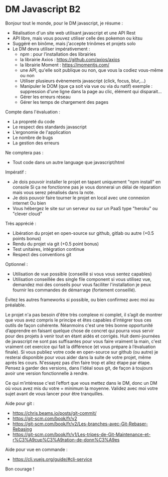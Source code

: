 # DM Javascript B2

Bonjour tout le monde, pour le DM javascript, je résume :

- Réalisation d'un site web utilisant javascript et une API Rest
- API libre, mais vous pouvez utiliser celle des pokemon ou kitsu
- Suggéré en binôme, mais j'accepte trinômes et projets solo
- Le DM devra utiliser impérativement :
    - npm : pour l’installation des librairies
    - la librairie Axios : https://github.com/axios/axios
    - la librairie Moment : https://momentjs.com/
    - une API, qu'elle soit publique ou non, que vous la codiez vous-même ou non
    - Utiliser plusieurs évènements javascript (click, focus, blur,…)
    - Manipuler le DOM (que ça soit via vue ou via du natif)
        exemple : suppression d'une ligne dans la page au clic, élément qui disparait…
    - Gérer les erreurs réseau
    - Gérer les temps de chargement des pages

Compte dans l'évaluation :
- La propreté du code
- Le respect des standards javascript
- L’ergonomie de l'application
- Le nombre de bugs
- La gestion des erreurs

Ne comptera pas :
- Tout code dans un autre language que javascript/html

Impératif :
- Je dois pouvoir installer le projet en tapant uniquement "npm install" en console
Si ça ne fonctionne pas je vous donnerai un délai de réparation mais vous serez
pénalisés dans la note.
- Je dois pouvoir faire tourner le projet en local avec une connexion internet
Ou bien
- Vous hébergez le site sur un serveur ou sur un PaaS type "heroku" ou "clever cloud"

Très apprécié :
- Libération du projet en open-source sur github, gitlab ou autre (+0.5 points bonus)
- Rendu du projet via git (+0.5 point bonus)
- Test unitaires, intégration continue
- Respect des conventions git

Optionnel :
- Utilisation de vue possible (conseillé si vous vous sentez capables)
- Utilisation conseillée des single file component si vous utilisez vue,
  demandez moi des conseils pour vous faciliter l'installation je peux fournir
  les commandes de démarrage (fortement conseillé).

Évitez les autres frameworks si possible, ou bien confirmez avec moi au
préalable.


Le projet n'a pas besoin d'être très complexe ni complet, il s’agit de montrer
que vous avez compris le principe et êtes capables d’intégrer tous ces outils
de façon cohérente. Néanmoins c'est une très bonne opportunité d’apprendre en
faisant quelque chose de concret qui pourra vous servir pour des projets à
venir tout en étant aidés et corrigés. Huit demi-journées de javascript ne sont
pas suffisantes pour vous faire vraiment la main, c'est vraiment cet exercice
qui fait la différence (et vous prépare à l’évaluation finale). Si vous publiez
votre code en open-source sur github (ou autre) je resterai disponible pour
vous aider dans la suite de votre projet, même après les cours. N'essayez pas
d’en faire trop et allez étape par étape. Pensez à garder des versions, dans
l'idéal sous git, de façon à toujours avoir une version fonctionnelle à rendre.

Ce qui m’intéresse c'est l’effort que vous mettez dans le DM, donc un
DM où vous avez mis du votre = minimum la moyenne. Validez avec moi votre
sujet avant de vous lancer pour être tranquilles.

Aide pour git :
- https://chris.beams.io/posts/git-commit/
- https://git-scm.com/book/fr/v2
- https://git-scm.com/book/fr/v2/Les-branches-avec-Git-Rebaser-Rebasing
- https://git-scm.com/book/fr/v1/Les-tripes-de-Git-Maintenance-et-r%C3%A9cup%C3%A9ration-de-donn%C3%A9es

Aide pour vue en commande :
- https://cli.vuejs.org/guide/#cli-service

Bon courage !

